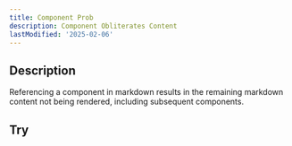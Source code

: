 ```yaml
---
title: Component Prob
description: Component Obliterates Content
lastModified: '2025-02-06'
---
```


## Description

Referencing a component in markdown results in the remaining markdown content not being rendered, including subsequent components.

## Try

